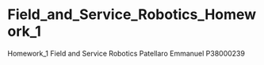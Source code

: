 # Field_and_Service_Robotics_Homework_1
Homework_1 Field and Service Robotics Patellaro Emmanuel P38000239
